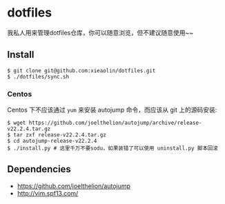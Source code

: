 # dotfiles

我私人用来管理dotfiles仓库，你可以随意浏览，但不建议随意使用~~

## Install

```shell
$ git clone git@github.com:xieaolin/dotfiles.git
$ ./dotfiles/sync.sh
```

### Centos

Centos 下不应该通过 `yum` 来安装 autojump 命令，而应该从 git 上的源码安装:

```shell
$ wget https://github.com/joelthelion/autojump/archive/release-v22.2.4.tar.gz
$ tar zxf release-v22.2.4.tar.gz
$ cd autojump-release-v22.2.4
$ ./install.py # 这里千万不要sodu，如果装错了可以使用 uninstall.py 脚本回滚
```

## Dependencies

* https://github.com/joelthelion/autojump
* http://vim.spf13.com/
